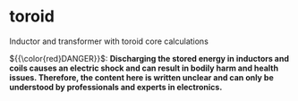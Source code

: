 # toroid
Inductor and transformer with toroid core calculations 


${{\color{red}DANGER}\}\$: **Discharging the stored energy in inductors and coils causes an electric shock and can result in bodily harm and health issues. Therefore, the content here is written unclear and can only be understood by professionals and experts in electronics.**

